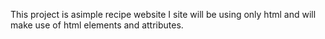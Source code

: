 This project is  asimple recipe website
I site will be using only html and will make use of html elements and attributes.
